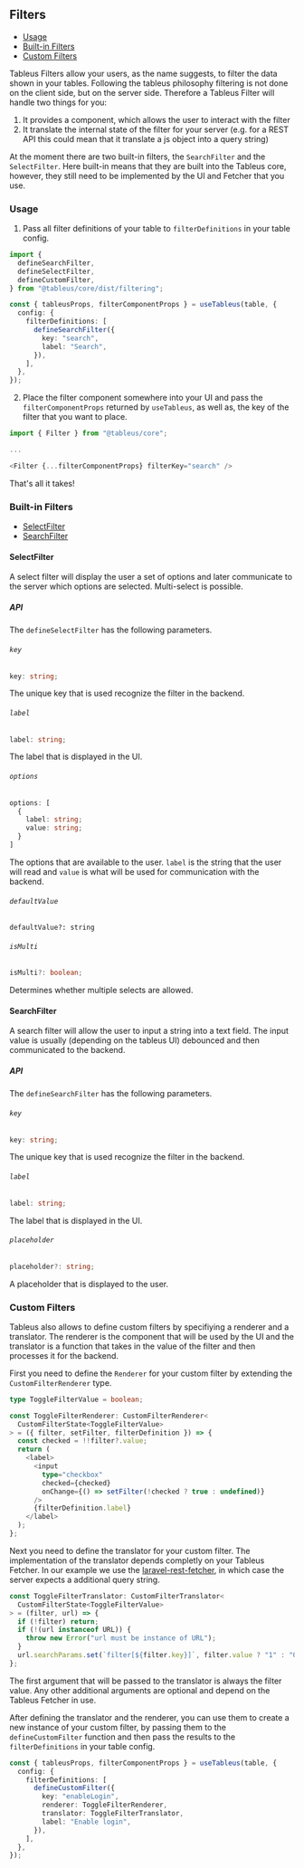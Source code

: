 ## Filters

- [Usage](#usage)
- [Built-in Filters](#built-in-filters)
- [Custom Filters](#custom-filters)

Tableus Filters allow your users, as the name suggests, to filter the data
shown in your tables. Following the tableus philosophy filtering is not done on
the client side, but on the server side. Therefore a Tableus Filter will handle
two things for you:

1. It provides a component, which allows the user to interact with the filter
2. It translate the internal state of the filter for your server (e.g. for a
   REST API this could mean that it translate a js object into a query string)

At the moment there are two built-in filters, the `SearchFilter` and the
`SelectFilter`. Here built-in means that they are built into the Tableus core,
however, they still need to be implemented by the UI and Fetcher that you use.

### Usage

1. Pass all filter definitions of your table to `filterDefinitions` in your table
   config.

```typescript
import {
  defineSearchFilter,
  defineSelectFilter,
  defineCustomFilter,
} from "@tableus/core/dist/filtering";

const { tableusProps, filterComponentProps } = useTableus(table, {
  config: {
    filterDefinitions: [
      defineSearchFilter({
        key: "search",
        label: "Search",
      }),
    ],
  },
});
```

2. Place the filter component somewhere into your UI and pass the
   `filterComponentProps` returned by `useTableus`, as well as, the key of the
   filter that you want to place.

```typescript
import { Filter } from "@tableus/core";

...

<Filter {...filterComponentProps} filterKey="search" />
```

That's all it takes!

### Built-in Filters

- [SelectFilter](#selectfilter)
- [SearchFilter](#searchfilter)

#### SelectFilter

A select filter will display the user a set of options and later communicate to
the server which options are selected. Multi-select is possible.

##### API

The `defineSelectFilter` has the following parameters.

###### `key`

```typescript
key: string;
```

The unique key that is used recognize the filter in the backend.

###### `label`

```typescript
label: string;
```

The label that is displayed in the UI.

###### `options`

```typescript
options: [
  {
    label: string;
    value: string;
  }
]
```

The options that are available to the user. `label` is the string that the user
will read and `value` is what will be used for communication with the backend.

###### `defaultValue`

```
defaultValue?: string
```

###### `isMulti`

```typescript
isMulti?: boolean;
```

Determines whether multiple selects are allowed.

#### SearchFilter

A search filter will allow the user to input a string into a text field.
The input value is usually (depending on the tableus UI) debounced and then
communicated to the backend.

##### API

The `defineSearchFilter` has the following parameters.

###### `key`

```typescript
key: string;
```

The unique key that is used recognize the filter in the backend.

###### `label`

```typescript
label: string;
```

The label that is displayed in the UI.

###### `placeholder`

```typescript
placeholder?: string;
```

A placeholder that is displayed to the user.

### Custom Filters

Tableus also allows to define custom filters by specifiying a renderer and a
translator. The renderer is the component that will be used by the UI and the
translator is a function that takes in the value of the filter and then
processes it for the backend.

First you need to define the `Renderer` for your custom filter by extending the
`CustomFilterRenderer` type.

```typescript
type ToggleFilterValue = boolean;

const ToggleFilterRenderer: CustomFilterRenderer<
  CustomFilterState<ToggleFilterValue>
> = ({ filter, setFilter, filterDefinition }) => {
  const checked = !!filter?.value;
  return (
    <label>
      <input
        type="checkbox"
        checked={checked}
        onChange={() => setFilter(!checked ? true : undefined)}
      />
      {filterDefinition.label}
    </label>
  );
};
```

Next you need to define the translator for your custom filter. The
implementation of the translator depends completly on your Tableus Fetcher.
In our example we use the
[laravel-rest-fetcher](https://github.com/zendricom/tableus-fetcher-laravel-rest),
in which case the server expects a additional query string.

```typescript
const ToggleFilterTranslator: CustomFilterTranslator<
  CustomFilterState<ToggleFilterValue>
> = (filter, url) => {
  if (!filter) return;
  if (!(url instanceof URL)) {
    throw new Error("url must be instance of URL");
  }
  url.searchParams.set(`filter[${filter.key}]`, filter.value ? "1" : "0");
};
```

The first argument that will be passed to the translator is always the filter
value. Any other additional arguments are optional and depend on the Tableus
Fetcher in use.

After defining the translator and the renderer, you can use them to create a
new instance of your custom filter, by passing them to the `defineCustomFilter`
function and then pass the results to the `filterDefinitions` in your table
config.

```typescript
const { tableusProps, filterComponentProps } = useTableus(table, {
  config: {
    filterDefinitions: [
      defineCustomFilter({
        key: "enableLogin",
        renderer: ToggleFilterRenderer,
        translator: ToggleFilterTranslator,
        label: "Enable login",
      }),
    ],
  },
});
```
